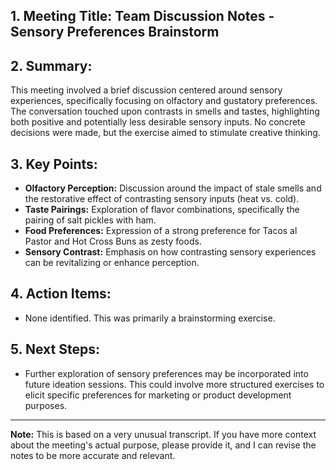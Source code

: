 ## 1. Meeting Title: Team Discussion Notes - Sensory Preferences Brainstorm

## 2. Summary:

This meeting involved a brief discussion centered around sensory experiences, specifically focusing on olfactory and gustatory preferences. The conversation touched upon contrasts in smells and tastes, highlighting both positive and potentially less desirable sensory inputs. No concrete decisions were made, but the exercise aimed to stimulate creative thinking.

## 3. Key Points:

*   **Olfactory Perception:** Discussion around the impact of stale smells and the restorative effect of contrasting sensory inputs (heat vs. cold).
*   **Taste Pairings:** Exploration of flavor combinations, specifically the pairing of salt pickles with ham.
*   **Food Preferences:** Expression of a strong preference for Tacos al Pastor and Hot Cross Buns as zesty foods.
*   **Sensory Contrast:** Emphasis on how contrasting sensory experiences can be revitalizing or enhance perception.

## 4. Action Items:

*   None identified. This was primarily a brainstorming exercise.

## 5. Next Steps:

*   Further exploration of sensory preferences may be incorporated into future ideation sessions. This could involve more structured exercises to elicit specific preferences for marketing or product development purposes.



---

**Note:** This is based on a very unusual transcript. If you have more context about the meeting's actual purpose, please provide it, and I can revise the notes to be more accurate and relevant.



